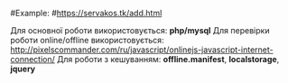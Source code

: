 #Example:
#https://servakos.tk/add.html

Для основної роботи використовується: <b>php/mysql</b>
Для перевірки роботи online/offline використовується:
http://pixelscommander.com/ru/javascript/onlinejs-javascript-internet-connection/
Для роботи з кешуванням: <b>offline.manifest</b>, <b>localstorage</b>, <b>jquery</b>
